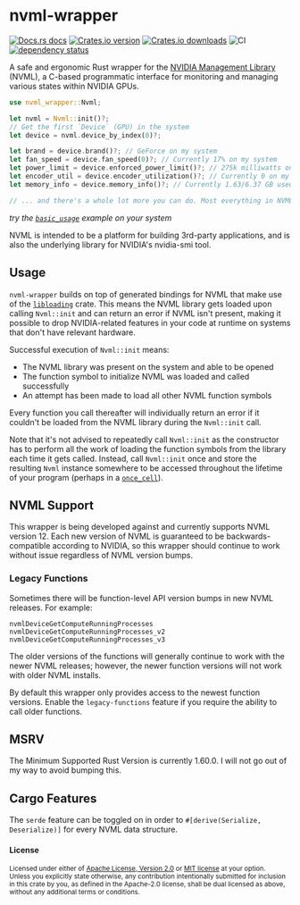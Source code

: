 # nvml-wrapper

[![Docs.rs docs](https://docs.rs/nvml-wrapper/badge.svg)](https://docs.rs/nvml-wrapper)
[![Crates.io version](https://img.shields.io/crates/v/nvml-wrapper.svg?style=flat-square)](https://crates.io/crates/nvml-wrapper)
[![Crates.io downloads](https://img.shields.io/crates/d/nvml-wrapper.svg?style=flat-square)](https://crates.io/crates/nvml-wrapper)
![CI](https://github.com/Cldfire/nvml-wrapper/workflows/CI/badge.svg)
[![dependency status](https://deps.rs/repo/github/cldfire/nvml-wrapper/status.svg)](https://deps.rs/repo/github/cldfire/nvml-wrapper)

A safe and ergonomic Rust wrapper for the [NVIDIA Management Library][nvml] (NVML),
a C-based programmatic interface for monitoring and managing various states within
NVIDIA GPUs.

```rust
use nvml_wrapper::Nvml;

let nvml = Nvml::init()?;
// Get the first `Device` (GPU) in the system
let device = nvml.device_by_index(0)?;

let brand = device.brand()?; // GeForce on my system
let fan_speed = device.fan_speed(0)?; // Currently 17% on my system
let power_limit = device.enforced_power_limit()?; // 275k milliwatts on my system
let encoder_util = device.encoder_utilization()?; // Currently 0 on my system; Not encoding anything
let memory_info = device.memory_info()?; // Currently 1.63/6.37 GB used on my system

// ... and there's a whole lot more you can do. Most everything in NVML is wrapped and ready to go
```

_try the [`basic_usage`](nvml-wrapper/examples/basic_usage.rs) example on your system_

NVML is intended to be a platform for building 3rd-party applications, and is
also the underlying library for NVIDIA's nvidia-smi tool.

## Usage

`nvml-wrapper` builds on top of generated bindings for NVML that make use of the
[`libloading`][libloading] crate. This means the NVML library gets loaded upon
calling `Nvml::init` and can return an error if NVML isn't present, making it
possible to drop NVIDIA-related features in your code at runtime on systems that
don't have relevant hardware.

Successful execution of `Nvml::init` means:

* The NVML library was present on the system and able to be opened
* The function symbol to initialize NVML was loaded and called successfully
* An attempt has been made to load all other NVML function symbols

Every function you call thereafter will individually return an error if it couldn't
be loaded from the NVML library during the `Nvml::init` call.

Note that it's not advised to repeatedly call `Nvml::init` as the constructor
has to perform all the work of loading the function symbols from the library
each time it gets called. Instead, call `Nvml::init` once and store the resulting
`Nvml` instance somewhere to be accessed throughout the lifetime of your program
(perhaps in a [`once_cell`][once_cell]).

## NVML Support

This wrapper is being developed against and currently supports NVML version
12. Each new version of NVML is guaranteed to be backwards-compatible according
to NVIDIA, so this wrapper should continue to work without issue regardless of
NVML version bumps.

### Legacy Functions

Sometimes there will be function-level API version bumps in new NVML releases.
For example:

```text
nvmlDeviceGetComputeRunningProcesses
nvmlDeviceGetComputeRunningProcesses_v2
nvmlDeviceGetComputeRunningProcesses_v3
```

The older versions of the functions will generally continue to work with the
newer NVML releases; however, the newer function versions will not work with
older NVML installs.

By default this wrapper only provides access to the newest function versions.
Enable the `legacy-functions` feature if you require the ability to call older
functions.

## MSRV

The Minimum Supported Rust Version is currently 1.60.0. I will not go out of my
way to avoid bumping this.

## Cargo Features

The `serde` feature can be toggled on in order to `#[derive(Serialize, Deserialize)]`
for every NVML data structure.

#### License

<sup>
Licensed under either of <a href="LICENSE-APACHE">Apache License, Version
2.0</a> or <a href="LICENSE-MIT">MIT license</a> at your option.
</sup>

<br>

<sub>
Unless you explicitly state otherwise, any contribution intentionally submitted
for inclusion in this crate by you, as defined in the Apache-2.0 license, shall
be dual licensed as above, without any additional terms or conditions.
</sub>

[nvml]: https://developer.nvidia.com/nvidia-management-library-nvml
[libloading]: https://github.com/nagisa/rust_libloading
[once_cell]: https://docs.rs/once_cell/latest/once_cell/sync/struct.Lazy.html
